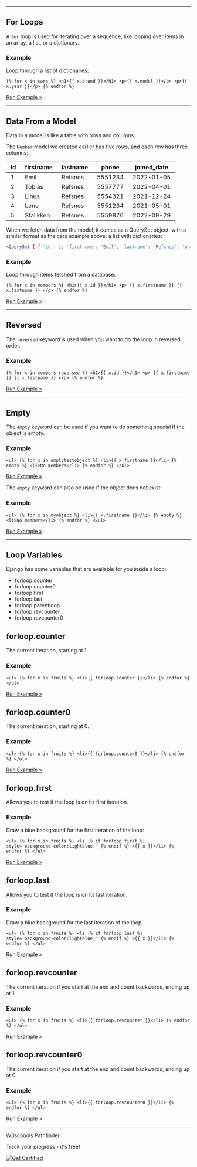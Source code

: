 ___

## For Loops

A `for` loop is used for iterating over a sequence, like looping over items in an array, a list, or a dictionary.

### Example

Loop through a list of dictionaries:

```django
{% for x in cars %} <h1>{{ x.brand }}</h1> <p>{{ x.model }}</p> <p>{{ x.year }}</p> {% endfor %}
```

[Run Example »](https://www.w3schools.com/django/showdjango.php?filename=demo_templates_for2)

___

## Data From a Model

Data in a model is like a table with rows and columns.

The `Member` model we created earlier has five rows, and each row has three columns:

|  id  |  firstname  |  lastname  |  phone  |  joined\_date  |
| --- | --- | --- | --- | --- |
|  1  |  Emil  |  Refsnes  |  5551234  |  2022-01-05  |
|  2  |  Tobias  |  Refsnes  |  5557777  |  2022-04-01  |
|  3  |  Linus  |  Refsnes  |  5554321  |  2021-12-24  |
|  4  |  Lene  |  Refsnes  |  5551234  |  2021-05-01  |
|  5  |  Stalikken  |  Refsnes  |  5559876  |  2022-09-29  |

When we fetch data from the model, it comes as a QuerySet object, with a similar format as the cars example above: a list with dictionaries:

```jsx
<QuerySet [ { 'id': 1, 'firstname': 'Emil', 'lastname': 'Refsnes', 'phone': 5551234, 'joined_date': datetime.date(2022, 1, 5) }, { 'id': 2, 'firstname': 'Tobias', 'lastname': 'Refsnes' 'phone': 5557777, 'joined_date': datetime.date(2021, 4, 1) }, { 'id': 3, 'firstname': 'Linus', 'lastname': 'Refsnes' 'phone': 5554321, 'joined_date': datetime.date(2021, 12, 24) }, { 'id': 4, 'firstname': 'Lene', 'lastname': 'Refsnes' 'phone': 5551234, 'joined_date': datetime.date(2021, 5, 1) }, { 'id': 5, 'firstname': 'Stalikken', 'lastname': 'Refsnes' 'phone': 5559876, 'joined_date': datetime.date(2022, 9, 29) } ]>
```

### Example

Loop through items fetched from a database:

```django
{% for x in members %} <h1>{{ x.id }}</h1> <p> {{ x.firstname }} {{ x.lastname }} </p> {% endfor %}
```

[Run Example »](https://www.w3schools.com/django/showdjango.php?filename=demo_templates_for3)

___

## Reversed

The `reversed` keyword is used when you want to do the loop in reversed order.

### Example

```django
{% for x in members reversed %} <h1>{{ x.id }}</h1> <p> {{ x.firstname }} {{ x.lastname }} </p> {% endfor %}
```

[Run Example »](https://www.w3schools.com/django/showdjango.php?filename=demo_templates_for_reversed)

___

## Empty

The `empty` keyword can be used if you want to do something special if the object is empty.

### Example

```django
<ul> {% for x in emptytestobject %} <li>{{ x.firstname }}</li> {% empty %} <li>No members</li> {% endfor %} </ul>
```

[Run Example »](https://www.w3schools.com/django/showdjango.php?filename=demo_templates_for_empty)

The `empty` keyword can also be used if the object does not exist:

### Example

```django
<ul> {% for x in myobject %} <li>{{ x.firstname }}</li> {% empty %} <li>No members</li> {% endfor %} </ul>
```

[Run Example »](https://www.w3schools.com/django/showdjango.php?filename=demo_templates_for_empty2)

___

## Loop Variables

Django has some variables that are available for you inside a loop:

-   forloop.counter
-   forloop.counter0
-   forloop.first
-   forloop.last
-   forloop.parentloop
-   forloop.revcounter
-   forloop.revcounter0

## forloop.counter

The current iteration, starting at 1.

### Example

```django
<ul> {% for x in fruits %} <li>{{ forloop.counter }}</li> {% endfor %} </ul>
```

[Run Example »](https://www.w3schools.com/django/showdjango.php?filename=demo_templates_for_counter)

## forloop.counter0

The current iteration, starting at 0.

### Example

```django
<ul> {% for x in fruits %} <li>{{ forloop.counter0 }}</li> {% endfor %} </ul>
```

[Run Example »](https://www.w3schools.com/django/showdjango.php?filename=demo_templates_for_counter0)

## forloop.first

Allows you to test if the loop is on its first iteration.

### Example

Draw a blue background for the first iteration of the loop:

```django
<ul> {% for x in fruits %} <li {% if forloop.first %} style='background-color:lightblue;' {% endif %} >{{ x }}</li> {% endfor %} </ul>
```

[Run Example »](https://www.w3schools.com/django/showdjango.php?filename=demo_templates_for_first)

## forloop.last

Allows you to test if the loop is on its last iteration.

### Example

Draw a blue background for the last iteration of the loop:

```django
<ul> {% for x in fruits %} <li {% if forloop.last %} style='background-color:lightblue;' {% endif %} >{{ x }}</li> {% endfor %} </ul>
```

[Run Example »](https://www.w3schools.com/django/showdjango.php?filename=demo_templates_for_last)

## forloop.revcounter

The current iteration if you start at the end and count backwards, ending up at 1.

### Example

```django
<ul> {% for x in fruits %} <li>{{ forloop.revcounter }}</li> {% endfor %} </ul>
```

[Run Example »](https://www.w3schools.com/django/showdjango.php?filename=demo_templates_for_revcounter)

## forloop.revcounter0

The current iteration if you start at the end and count backwards, ending up at 0.

### Example

```django
<ul> {% for x in fruits %} <li>{{ forloop.revcounter0 }}</li> {% endfor %} </ul>
```

[Run Example »](https://www.w3schools.com/django/showdjango.php?filename=demo_templates_for_revcounter0)

___

W3schools Pathfinder

Track your progress - it's free!

   [![Get Certified](https://www.w3schools.com/images/img_certification_up_generic_django_300.png)](https://campus.w3schools.com/collections/certifications/products/django-certification-exam)
